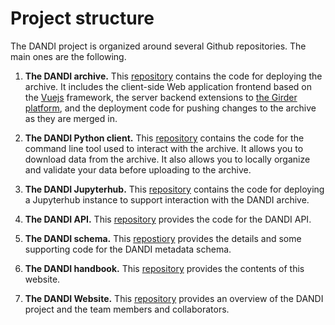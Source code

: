 # Project structure

The DANDI project is organized around several Github repositories. The
main ones are the following.

1. **The DANDI archive.** This [repository](https://github.com/dandi/dandiarchive)
contains the code for deploying the archive. It includes the client-side Web
application frontend based on the [Vuejs](https://vuejs.org/) framework, the
server backend extensions to [the Girder platform](https://girder.readthedocs.io/en/latest/),
and the deployment code for pushing changes to the archive as they are merged in.

1. **The DANDI Python client.** This [repository](https://github.com/dandi/dandi-cli)
contains the code for the command line tool used to interact with the archive.
It allows you to download data from the archive. It also allows you to locally
organize and validate your data before uploading to the archive.

1. **The DANDI Jupyterhub.** This [repository](https://github.com/dandi/dandihub)
contains the code for deploying a Jupyterhub instance to support interaction
with the DANDI archive.

1. **The DANDI API.** This [repository](https://github.com/dandi/dandi-publish)
provides the code for the DANDI API.

1. **The DANDI schema.** This [repostiory](https://github.com/dandi/schema)
provides the details and some supporting code for the DANDI metadata schema.

1. **The DANDI handbook.** This [repository](https://github.com/dandi/handbook)
provides the contents of this website.

1. **The DANDI Website.** This [repository](https://github.com/dandi/dandi.github.io)
provides an overview of the DANDI project and the team members and collaborators.

